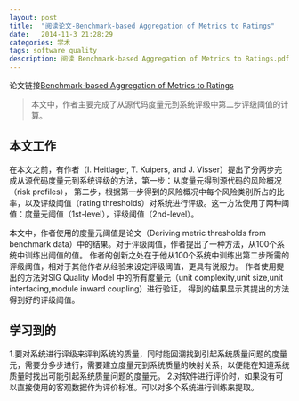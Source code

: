 ```yaml
---
layout: post
title:  "阅读论文-Benchmark-based Aggregation of Metrics to Ratings"
date:   2014-11-3 21:28:29
categories: 学术
tags: software quality
description: 阅读 Benchmark-based Aggregation of Metrics to Ratings.pdf的总结
---
```

论文链接[Benchmark-based Aggregation of Metrics to Ratings](http://wiki.di.uminho.pt/twiki/pub/Personal/Tiago/Publications/alves2011-draft.pdf)

> 本文中，作者主要完成了从源代码度量元到系统评级中第二步评级阈值的计算。

## 本文工作
在本文之前，有作者（I. Heitlager, T. Kuipers, and J. Visser）提出了分两步完成从源代码度量元到系统评级的方法，第一步：从度量元得到源代码的风险概况（risk profiles），
第二步，根据第一步得到的风险概况中每个风险类别所占的比率，以及评级阈值（rating thresholds）对系统进行评级。这一方法使用了两种阈值：度量元阈值（1st-level），评级阈值（2nd-level）。

本文中，作者使用的度量元阈值是论文（Deriving metric thresholds from benchmark data）中的结果。对于评级阈值，作者提出了一种方法，从100个系统中训练出阈值的值。
作者的创新之处在于他从100个系统中训练出第二步所需的评级阈值，相对于其他作者从经验来设定评级阈值，更具有说服力。
作者使用提出的方法对SIG Quality Model 中的所有度量元（unit complexity,unit size,unit interfacing,module inward coupling）进行验证，
得到的结果显示其提出的方法得到好的评级阈值。

## 学习到的
1.要对系统进行评级来评判系统的质量，同时能回溯找到引起系统质量问题的度量元，需要分多步进行，需要建立度量元到系统质量的映射关系，以便能在知道系统质量时找出可能引起系统质量问题的度量元。
2.对软件进行评价时，如果没有可以直接使用的客观数据作为评价标准。可以对多个系统进行训练来提取。

[jekyll]:      http://jekyllrb.com
[jekyll-gh]:   https://github.com/jekyll/jekyll
[jekyll-help]: https://github.com/jekyll/jekyll-help
